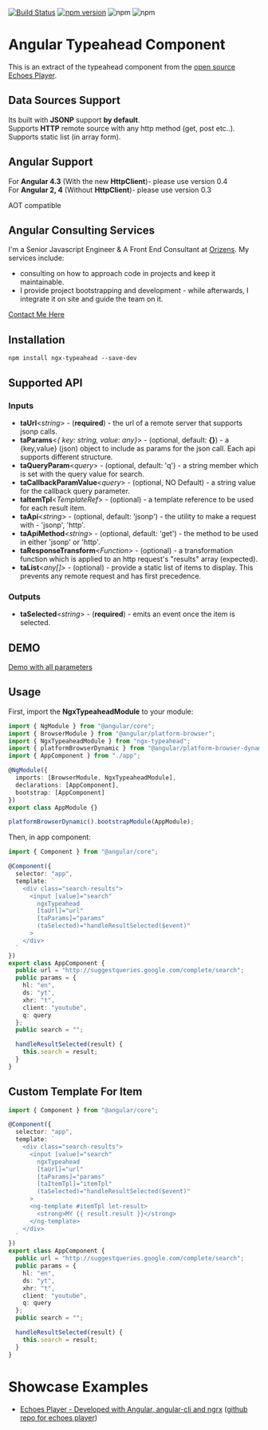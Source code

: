 [![Build Status](https://travis-ci.org/orizens/ngx-typeahead.svg?branch=master)](https://travis-ci.org/orizens/ngx-typeahead)
[![npm version](https://badge.fury.io/js/ngx-typeahead.svg)](https://badge.fury.io/js/ngx-typeahead)
![npm](https://img.shields.io/npm/dt/ngx-typeahead.svg)
![npm](https://img.shields.io/npm/dm/ngx-typeahead.svg)

# Angular Typeahead Component

This is an extract of the typeahead component from the [open source](http://github.com/orizens/echoes-player) [Echoes Player](http://echoesplayer.com).

## Data Sources Support

Its built with **JSONP** support **by default**.  
Supports **HTTP** remote source with any http method (get, post etc..).
Supports static list (in array form).

## Angular Support

For **Angular 4.3** (With the new **HttpClient**)- please use version 0.4  
For **Angular 2, 4** (Without **HttpClient**)- please use version 0.3

AOT compatible

## Angular Consulting Services

I'm a Senior Javascript Engineer & A Front End Consultant at [Orizens](http://orizens.com).
My services include:

* consulting on how to approach code in projects and keep it maintainable.
* I provide project bootstrapping and development - while afterwards, I integrate it on site and guide the team on it.

[Contact Me Here](http://orizens.com/contact)

## Installation

```
npm install ngx-typeahead --save-dev
```

## Supported API

### Inputs

* **taUrl**<_string_> - (**required**) - the url of a remote server that supports jsonp calls.
* **taParams**<_{ key: string, value: any}_> - (optional, default: **{}**) - a {key,value} (json) object to include as params for the json call. Each api supports different structure.
* **taQueryParam**<_query_> - (optional, default: 'q') - a string member which is set with the query value for search.
* **taCallbackParamValue**<_query_> - (optional, NO Default) - a string value for the callback query parameter.
* **taItemTpl**<_TemplateRef_> - (optional) - a template reference to be used for each result item.
* **taApi**<_string_> - (optional, default: 'jsonp') - the utility to make a request with - 'jsonp', 'http'.
* **taApiMethod**<_string_> - (optional, default: 'get') - the method to be used in either 'jsonp' or 'http'.
* **taResponseTransform**<_Function_> - (optional) - a transformation function which is applied to an http request's "results" array (expected).
* **taList**<_any[]_> - (optional) - provide a static list of items to display. This prevents any remote request and has first precedence.

### Outputs

* **taSelected**<_string_> - (**required**) - emits an event once the item is selected.

## DEMO

[Demo with all parameters](http://plnkr.co/edit/gV6kMSRlogjBKnh3JHU3?p=preview)

## Usage

First, import the **NgxTypeaheadModule** to your module:

```typescript
import { NgModule } from "@angular/core";
import { BrowserModule } from "@angular/platform-browser";
import { NgxTypeaheadModule } from "ngx-typeahead";
import { platformBrowserDynamic } from "@angular/platform-browser-dynamic";
import { AppComponent } from "./app";

@NgModule({
  imports: [BrowserModule, NgxTypeaheadModule],
  declarations: [AppComponent],
  bootstrap: [AppComponent]
})
export class AppModule {}

platformBrowserDynamic().bootstrapModule(AppModule);
```

Then, in app component:

```typescript
import { Component } from "@angular/core";

@Component({
  selector: "app",
  template: `
    <div class="search-results">
      <input [value]="search"
        ngxTypeahead
        [taUrl]="url"
        [taParams]="params"
        (taSelected)="handleResultSelected($event)"
      >
    </div>
  `
})
export class AppComponent {
  public url = "http://suggestqueries.google.com/complete/search";
  public params = {
    hl: "en",
    ds: "yt",
    xhr: "t",
    client: "youtube",
    q: query
  };
  public search = "";

  handleResultSelected(result) {
    this.search = result;
  }
}
```

## Custom Template For Item

```typescript
import { Component } from "@angular/core";

@Component({
  selector: "app",
  template: `
    <div class="search-results">
      <input [value]="search"
        ngxTypeahead
        [taUrl]="url"
        [taParams]="params"
        [taItemTpl]="itemTpl"
        (taSelected)="handleResultSelected($event)"
      >
      <ng-template #itemTpl let-result>
        <strong>MY {{ result.result }}</strong>
      </ng-template>
    </div>
  `
})
export class AppComponent {
  public url = "http://suggestqueries.google.com/complete/search";
  public params = {
    hl: "en",
    ds: "yt",
    xhr: "t",
    client: "youtube",
    q: query
  };
  public search = "";

  handleResultSelected(result) {
    this.search = result;
  }
}
```

# Showcase Examples

* [Echoes Player - Developed with Angular, angular-cli and ngrx](http://orizens.github.io/echoes-player) ([github repo for echoes player](http://github.com/orizens/echoes-player))
